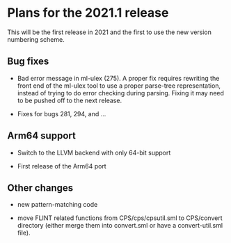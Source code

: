 # Plans for the 2021.1 release

This will be the first release in 2021 and the first to use the new version
numbering scheme.

## Bug fixes

  * Bad error message in ml-ulex (275).  A proper fix requires rewriting the front
    end of the ml-ulex tool to use a proper parse-tree representation, instead of
    trying to do error checking during parsing.  Fixing it may need to be pushed
    off to the next release.

  * Fixes for bugs 281, 294, and ...

## Arm64 support

  * Switch to the LLVM backend with only 64-bit support

  * First release of the Arm64 port

## Other changes

  * new pattern-matching code

  * move FLINT related functions from CPS/cps/cpsutil.sml to CPS/convert
    directory (either merge them into convert.sml or have a convert-util.sml
    file).

